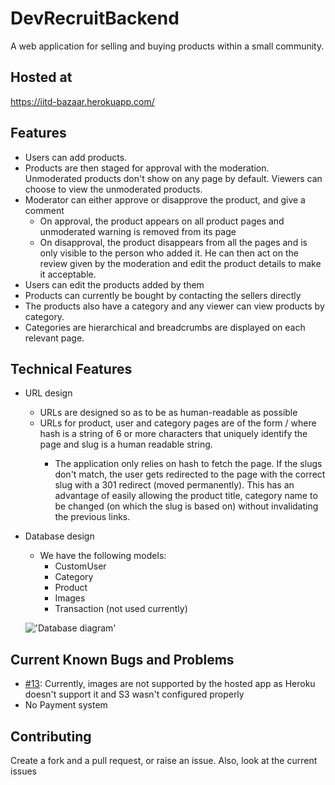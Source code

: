 # DevRecruitBackend
A web application for selling and buying products within a small community.

## Hosted at
https://iitd-bazaar.herokuapp.com/

## Features
- Users can add products.
- Products are then staged for approval with the moderation. Unmoderated products don't show on any page by default. Viewers can choose to view the unmoderated products.
- Moderator can either approve or disapprove the product, and give a comment
  - On approval, the product appears on all product pages and unmoderated warning is removed from its page
  - On disapproval, the product disappears from all the pages and is only visible to the person who added it. He can then act on the review given by the moderation and edit the product details to make it acceptable.
- Users can edit the products added by them
- Products can currently be bought by contacting the sellers directly
- The products also have a category and any viewer can view products by category.
- Categories are hierarchical and breadcrumbs are displayed on each relevant page.

## Technical Features
- URL design
  - URLs are designed so as to be as human-readable as possible
  - URLs for product, user and category pages are of the form <hash>/<slug> where hash is a string of 6 or more characters that uniquely identify the page and slug is a human readable string. 
    - The application only relies on hash to fetch the page. If the slugs don't match, the user gets redirected to the page with the correct slug with a 301 redirect (moved permanently). This has an advantage of easily allowing the product title, category name to be changed (on which the slug is based on) without invalidating the previous links.
- Database design
  - We have the following models:
    - CustomUser
    - Category
    - Product
    - Images 
    - Transaction (not used currently)
  
  !['Database diagram'](https://imgur.com/tPaIS6U.png)
  
 ## Current Known Bugs and Problems
 - [#13](https://github.com/arpit-saxena/DevRecruitBackend/issues/13): Currently, images are not supported by the hosted app as Heroku doesn't support it and S3 wasn't configured properly
 - No Payment system
 
 ## Contributing
 Create a fork and a pull request, or raise an issue. Also, look at the current issues
